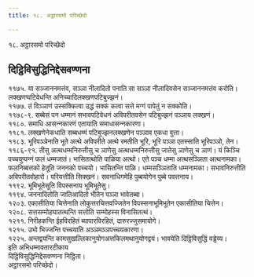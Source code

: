 ```yaml
---
title: १८. अट्ठारसमो परिच्छेदो

---
```

१८. अट्ठारसमो परिच्छेदो  


## दिट्ठिविसुद्धिनिद्देसवण्णना

११७५. या सञ्‍जाननमत्तंव, सञ्‍ञा नीलादितो पनाति सा सञ्‍ञा नीलादिवसेन सञ्‍जाननमत्तंव करोति। लक्खणप्पटिवेधन्ति अनिच्‍चादिलक्खणपटिबुज्झनं।  
११७७. तं विञ्‍ञाणं उस्सक्‍कित्वा उद्धं सक्‍कं कत्वा सत्ते मग्गं पापेतुं न सक्‍कोति।  
११७८-९. सब्बेसं पन धम्मानं सभावपटिवेधनं अविपरीतवसेन पटिबुज्झनं पञ्‍ञाय लक्खणं।  
११८०. समाधि आसन्‍नकारणं एतायाति समाधासन्‍नकारणा।  
११८१. लक्खणेनेकधाति सब्बधम्मं पटिबुज्झनलक्खणेन पञ्‍ञाव एकधा वुत्ता।  
११८३. भूरिपञ्‍ञेनाति भूते अत्थे अविपरीते अत्थे रमतीति भूरि, भूरि पञ्‍ञा एतस्साति भूरिपञ्‍ञो, तेन।  
११८६-९१. तीसु अत्थधम्मनिरुत्तीसु च ञाणेसु अत्थधम्मनिरुत्तीसु जातेसु ञाणेसु च ञाणं। यं किञ्‍चि पच्‍चयुप्पन्‍नं फलं धम्मजातं। भासितत्थोति पाळिया अत्थो। एते पञ्‍च धम्मा अत्थसञ्‍ञिता अत्थनामका। फलनिब्बत्तको हेतूति जननको पच्‍चयो। भासितन्ति पाळि। धम्मसञ्‍ञिताति धम्मनामका। सभावनिरुत्तीति अविपरीतवोहारो। परियत्तीति सिक्खनं। सवनाधिगमेहि पुब्बयोगेन पुब्बे पवत्तनाय।  
११९२. भूमिभूतेसूति विपस्सनाय भूमिभूतेसु।  
११९४. जननादितोति जातिआदितो भीतेन पञ्‍ञा भावेतब्बा।  
१२०३. एकासीतिया चित्तेनाति लोकुत्तरचित्तवज्‍जितेन विपस्सनाभूमिभूतेन एकासीतिया चित्तेन।  
१२०८. सत्तसम्मोहघातत्थन्ति सत्तोति सम्मोहस्स विनासितत्थं।  
१२११. निरीहकन्ति ईहविरहितं ब्यापारविरहितं, दारुरज्‍जुसमायोगे।  
१२१५. उभो भिज्‍जन्ति पच्‍चयाति अञ्‍ञमञ्‍ञपच्‍चयकारणा।  
१२२५. अन्तद्वयन्ति कामसुखल्‍लिकानुयोगअत्तकिलमथानुयोगद्वयं। भावयेति दिट्ठिविसुद्धिं वड्ढेय्य।  
इति अभिधम्मावतारटीकाय  
दिट्ठिविसुद्धिनिद्देसवण्णना निट्ठिता।  
अट्ठारसमो परिच्छेदो।  
